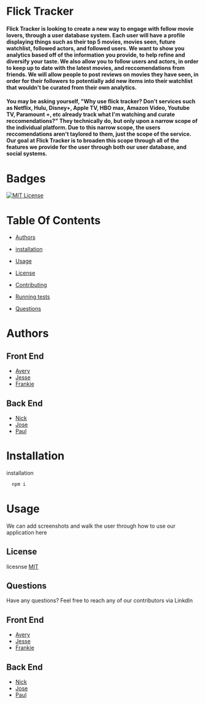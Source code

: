 # Flick Tracker

#### Flick Tracker is looking to create a new way to engage with fellow movie lovers, through a user database system. Each user will have a profile displaying things such as their top 5 movies, movies seen, future watchlist, followed actors, and followed users. We want to show you analytics based off of the information you provide, to help refine and diversify your taste. We also allow you to follow users and actors, in order to keep up to date with the latest movies, and reccomendations from friends. We will allow people to post reviews on movies they have seen, in order for their followers to potentially add new items into their watchlist that wouldn't be curated from their own analytics.

#### You may be asking yourself, "Why use flick tracker? Don't services such as Netflix, Hulu, Disney+, Apple TV, HBO max, Amazon Video, Youtube TV, Paramount +, etc already track what I'm watching and curate reccomendations?" They technically do, but only upon a narrow scope of the individual platform. Due to this narrow scope, the users reccomendations aren't taylored to them, just the scope of the service. Our goal at Flick Tracker is to broaden this scope through all of the features we provide for the user through both our user database, and social systems.

#

# Badges

[![MIT License](https://img.shields.io/badge/License-MIT-green.svg)](https://choosealicense.com/licenses/mit/)

# Table Of Contents

- [Authors](#Authors)

- [installation](#installation)

- [Usage](#Usage)

- [License](#License)

- [Contributing](#Contributing)

- [Running tests](#tests)

- [Questions](#Questions)

# Authors

## Front End

- [ Avery](https://github.com/AveryNewhart)
- [ Jesse](https://github.com/jesseosborne615)
- [ Frankie](https://github.com/uhfrankie)

## Back End

- [ Nick](https://github.com/NicholasTozzi)
- [ Jose](https://github.com/jdelvalle12)
- [ Paul](https://github.com/Pauldan1988)

# Installation

installation

```bash
  npm i
```

# Usage

We can add screenshots and walk the user through how to use our application here

## License

licesnse
[MIT](https://choosealicense.com/licenses/mit/)

## Questions

Have any questions? Feel free to reach any of our contributors via LinkdIn

## Front End

- [ Avery](https://www.linkedin.com/in/avery-newhart-0654a9263/)
- [ Jesse](www.linkedin.com/in/jesseosborne615)
- [ Frankie](https://github.com/uhfrankie)

## Back End

- [Nick](https://www.linkedin.com/in/nicholas-tozzi-a19992202/)
- [ Jose](https://www.linkedin.com/in/jose-del-valle-94993a124/)
- [ Paul](https://www.linkedin.com/in/paul-d-angelo-jr-431407257/)
